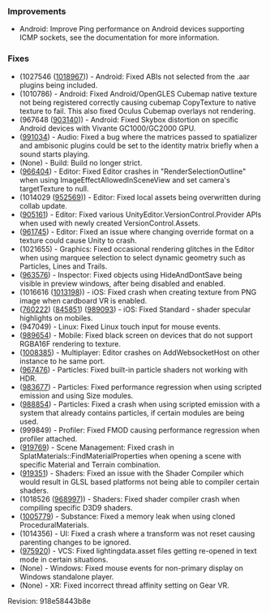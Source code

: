 ### Improvements

*   Android: Improve Ping performance on Android devices supporting ICMP sockets, see the documentation for more information.

### Fixes

*   (1027546 ([1018967](https://issuetracker.unity3d.com/product/unity/issues/guid/1018967/))) - Android: Fixed ABIs not selected from the .aar plugins being included.
*   (1010786) - Android: Fixed Android/OpenGLES Cubemap native texture not being registered correctly causing cubemap CopyTexture to native texture to fail. This also fixed Oculus Cubemap overlays not rendering.
*   (967648 ([903140](https://issuetracker.unity3d.com/product/unity/issues/guid/903140/))) - Android: Fixed Skybox distortion on specific Android devices with Vivante GC1000/GC2000 GPU.
*   ([991034](https://issuetracker.unity3d.com/product/unity/issues/guid/991034/)) - Audio: Fixed a bug where the matrices passed to spatializer and ambisonic plugins could be set to the identity matrix briefly when a sound starts playing.
*   (None) - Build: Build no longer strict.
*   ([966404](https://issuetracker.unity3d.com/product/unity/issues/guid/966404/)) - Editor: Fixed Editor crashes in "RenderSelectionOutline" when using ImageEffectAllowedInSceneView and set camera's targetTexture to null.
*   (1014029 ([952569](https://issuetracker.unity3d.com/product/unity/issues/guid/952569/))) - Editor: Fixed local assets being overwritten during collab update.
*   ([905161](https://issuetracker.unity3d.com/product/unity/issues/guid/905161/)) - Editor: Fixed various UnityEditor.VersionControl.Provider APIs when used with newly created VersionControl.Assets.
*   ([961745](https://issuetracker.unity3d.com/product/unity/issues/guid/961745/)) - Editor: Fixed an issue where changing override format on a texture could cause Unity to crash.
*   (1021655) - Graphics: Fixed occasional rendering glitches in the Editor when using marquee selection to select dynamic geometry such as Particles, Lines and Trails.
*   ([963576](https://issuetracker.unity3d.com/product/unity/issues/guid/963576/)) - Inspector: Fixed objects using HideAndDontSave being visible in preview windows, after being disabled and enabled.
*   (1016616 ([1013198](https://issuetracker.unity3d.com/product/unity/issues/guid/1013198/))) - iOS: Fixed crash when creating texture from PNG image when cardboard VR is enabled.
*   ([760222](https://issuetracker.unity3d.com/product/unity/issues/guid/760222)) ([845851](https://issuetracker.unity3d.com/product/unity/issues/guid/760222)) ([989093](https://issuetracker.unity3d.com/product/unity/issues/guid/760222)) - iOS: Fixed Standard - shader specular highlights on mobiles.
*   (947049) - Linux: Fixed Linux touch input for mouse events.
*   ([989654](https://issuetracker.unity3d.com/product/unity/issues/guid/989654/)) - Mobile: Fixed black screen on devices that do not support RGBA16F rendering to texture.
*   ([1008385](https://issuetracker.unity3d.com/product/unity/issues/guid/1008385/)) - Multiplayer: Editor crashes on AddWebsocketHost on other instance to he same port.
*   ([967476](https://issuetracker.unity3d.com/product/unity/issues/guid/967476/)) - Particles: Fixed built-in particle shaders not working with HDR.
*   ([983677](https://issuetracker.unity3d.com/product/unity/issues/guid/983677/)) - Particles: Fixed performance regression when using scripted emission and using Size modules.
*   ([988854](https://issuetracker.unity3d.com/product/unity/issues/guid/988854/)) - Particles: Fixed a crash when using scripted emission with a system that already contains particles, if certain modules are being used.
*   (999849) - Profiler: Fixed FMOD causing performance regression when profiler attached.
*   ([919769](https://issuetracker.unity3d.com/product/unity/issues/guid/919769/)) - Scene Management: Fixed crash in SplatMaterials::FindMaterialProperties when opening a scene with specific Material and Terrain combination.
*   ([919351](https://issuetracker.unity3d.com/product/unity/issues/guid/919351/)) - Shaders: Fixed an issue with the Shader Compiler which would result in GLSL based platforms not being able to compiler certain shaders.
*   (1018526 ([968997](https://issuetracker.unity3d.com/product/unity/issues/guid/968997/))) - Shaders: Fixed shader compiler crash when compiling specific D3D9 shaders.
*   ([1005779](https://issuetracker.unity3d.com/product/unity/issues/guid/1005779/)) - Substance: Fixed a memory leak when using cloned ProceduralMaterials.
*   (1014356) - UI: Fixed a crash where a transform was not reset causing parenting changes to be ignored.
*   ([975920](https://issuetracker.unity3d.com/product/unity/issues/guid/975920/)) - VCS: Fixed lightingdata.asset files getting re-opened in text mode in certain situations.
*   (None) - Windows: Fixed mouse events for non-primary display on Windows standalone player.
*   (None) - XR: Fixed incorrect thread affinity setting on Gear VR.

Revision: 918e58443b8e